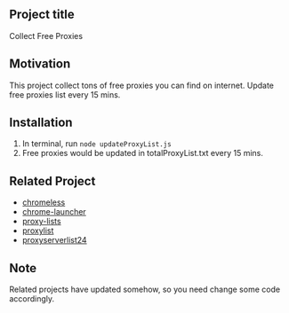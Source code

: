 ## Project title
Collect Free Proxies

## Motivation
This project collect tons of free proxies you can find on internet. Update free proxies list every 15 mins.

## Installation
1. In terminal, run
`node updateProxyList.js`
2. Free proxies would be updated in totalProxyList.txt every 15 mins.

## Related Project

- [chromeless](https://github.com/prisma-archive/chromeless)
- [chrome-launcher](https://github.com/GoogleChrome/chrome-launcher)
- [proxy-lists](https://github.com/chill117/proxy-lists)
- [proxylist](https://github.com/fate0/proxylist)
- [proxyserverlist24](http://www.proxyserverlist24.top/)

## Note
Related projects have updated somehow, so you need change some code accordingly.
